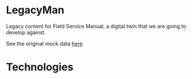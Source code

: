 # LegacyMan
Legacy content for Field Service Manual, a digital twin that we are going to develop against.

See the original mock data [here](index.html)

# Technologies
